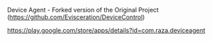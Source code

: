 Device Agent - Forked version of the Original Project (https://github.com/Evisceration/DeviceControl)

https://play.google.com/store/apps/details?id=com.raza.deviceagent